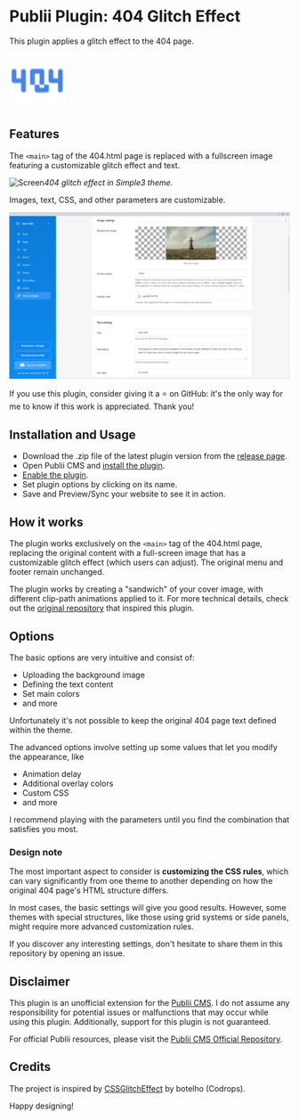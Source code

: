 # Publii Plugin: 404 Glitch Effect 
This plugin applies a glitch effect to the 404 page.

<p><img height="100" style="height:100px;" alt="publii plugin" title="Plugin icons" src="https://raw.githubusercontent.com/gpsblues/Publii-Plugin-404-Glitch-Effect/b5852c3caf483c827090fb81efcf4aa5ff9b0daa/.assets/thumbnail.svg"></p>

## Features
The `<main>` tag of the 404.html page is replaced with a fullscreen image featuring a customizable glitch effect and text.

![Screen](https://github.com/gpsblues/Publii-Plugin-404-Glitch-Effect/blob/main/.assets/screen.gif)*404 glitch effect in Simple3 theme.*

Images, text, CSS, and other parameters are customizable.

![Publii plugin screenshot](https://raw.githubusercontent.com/gpsblues/Publii-Plugin-404-Glitch-Effect/refs/heads/main/.assets/screen.png)

If you use this plugin, consider giving it a ⭐ on GitHub: it's the only way for me to know if this work is appreciated. Thank you!

## Installation and Usage
- Download the .zip file of the latest plugin version from the [release page](../../releases/).
- Open Publii CMS and [install the plugin](https://getpublii.com/docs/plugins.html#installingplugins).
- [Enable the plugin](https://getpublii.com/docs/plugins.html#enablingplugins).
- Set plugin options by clicking on its name.
- Save and Preview/Sync your website to see it in action.

## How it works
The plugin works exclusively on the `<main>` tag of the 404.html page, replacing the original content with a full-screen image that has a customizable glitch effect (which users can adjust). The original menu and footer remain unchanged.

The plugin works by creating a "sandwich" of your cover image, with different clip-path animations applied to it. For more technical details, check out the [original repository](https://github.com/codrops/CSSGlitchEffect/) that inspired this plugin.

## Options
The basic options are very intuitive and consist of:
- Uploading the background image
- Defining the text content
- Set main colors
- and more

Unfortunately it's not possible to keep the original 404 page text defined within the theme.

The advanced options involve setting up some values that let you modify the appearance, like
- Animation delay
- Additional overlay colors
- Custom CSS
- and more

I recommend playing with the parameters until you find the combination that satisfies you most.

### Design note
The most important aspect to consider is **customizing the CSS rules**, which can vary significantly from one theme to another depending on how the original 404 page's HTML structure differs.

In most cases, the basic settings will give you good results. However, some themes with special structures, like those using grid systems or side panels, might require more advanced customization rules.

If you discover any interesting settings, don't hesitate to share them in this repository by opening an issue.

## Disclaimer
This plugin is an unofficial extension for the [Publii CMS](https://getpublii.com/). I do not assume any responsibility for potential issues or malfunctions that may occur while using this plugin. Additionally, support for this plugin is not guaranteed.

For official Publii resources, please visit the [Publii CMS Official Repository](https://marketplace.getpublii.com/plugins/).

## Credits
The project is inspired by [CSSGlitchEffect](https://github.com/codrops/CSSGlitchEffect/) by botelho (Codrops).

Happy designing!
